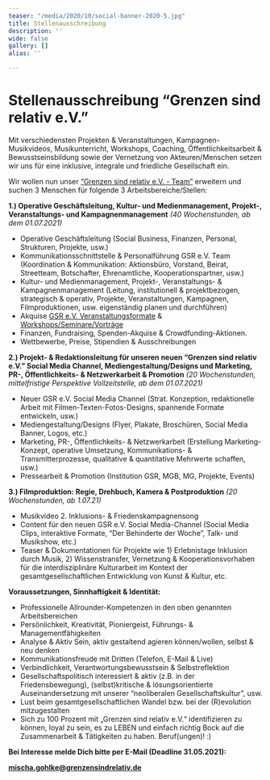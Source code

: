 ```yaml
---
teaser: "/media/2020/10/social-banner-2020-5.jpg"
title: Stellenausschreibung
description: ''
wide: false
gallery: []
alias: ''

---
```

# **Stellenausschreibung “Grenzen sind relativ e.V.”** 

Mit verschiedensten Projekten & Veranstaltungen, Kampagnen-Musikvideos, Musikunterricht, Workshops, Coaching, Öffentlichkeitsarbeit & Bewusstseinsbildung sowie der Vernetzung von Akteuren/Menschen setzen wir uns für eine inklusive, integrale und friedliche Gesellschaft ein. 

Wir wollen nun unser [“Grenzen sind relativ e.V. - Team”](https://www.grenzensindrelativ.de/ueber-uns/das-team) erweitern und suchen 3 Menschen für folgende 3 Arbeitsbereiche/Stellen:

**1.) Operative Geschäftsleitung, Kultur- und Medienmanagement, Projekt-, Veranstaltungs- und Kampagnenmanagement** _(40 Wochenstunden, ab dem 01.07.2021)_

* Operative Geschäftsleitung (Social Business, Finanzen, Personal, Strukturen, Projekte, usw.)
* Kommunikationsschnittstelle & Personalführung GSR e.V. Team (Koordination & Kommunikation: Aktionsbüro, Vorstand, Beirat, Streetteam, Botschafter, Ehrenamtliche, Kooperationspartner, usw.)
* Kultur- und Medienmanagement, Projekt-, Veranstaltungs- & Kampagnenmanagement (Leitung, institutionell & projektbezogen, strategisch & operativ, Projekte, Veranstaltungen, Kampagnen, Filmproduktionen, usw. eigenständig planen und durchführen)
* Akquise  [GSR e.V. Veranstaltungsformate](https://www.grenzensindrelativ.de/aktivitaeten/projekte-und-veranstaltungen/veranstaltungsformate-fuer-dein-event/infos-veranstaltungsformate-fur-dein-event) & [Workshops/Seminare/Vorträge](https://www.grenzensindrelativ.de/aktivitaeten/musikunterricht-workshops-coaching/workshops-seminare-vortraege/allgemeine-infos-workshops-seminare-vortrage)
* Finanzen, Fundraising, Spenden-Akquise & Crowdfunding-Aktionen.
* Wettbewerbe, Preise, Stipendien & Ausschreibungen

**2.) Projekt- & Redaktionsleitung für unseren neuen “Grenzen sind relativ e.V.” Social Media Channel, Mediengestaltung/Designs und Marketing, PR-, Öffentlichkeits- & Netzwerkarbeit & Promotion** _(20 Wochenstunden, mittelfristige Perspektive Vollzeitstelle, ab dem 01.07.2021)_

* Neuer GSR e.V. Social Media Channel (Strat. Konzeption, redaktionelle Arbeit mit Filmen-Texten-Fotos-Designs, spannende Formate entwickeln, usw.)
* Mediengestaltung/Designs (Flyer, Plakate, Broschüren, Social Media Banner, Logos, etc.)
* Marketing, PR-, Öffentlichkeits- & Netzwerkarbeit (Erstellung Marketing-Konzept, operative Umsetzung, Kommunikations- & Transmitterprozesse, qualitative & quantitative Mehrwerte schaffen, usw.)
* Pressearbeit & Promotion (Institution GSR, MGB, MG, Projekte, Events)

**3.) Filmproduktion: Regie, Drehbuch, Kamera & Postproduktion** _(20 Wochenstunden, ab 1.07.21)_

* Musikvideo 2. Inklusions- & Friedenskampagnensong
* Content für den neuen GSR e.V. Social Media-Channel (Social Media Clips, interaktive Formate, “Der Behinderte der Woche”, Talk- und Musikshow, etc.)
* Teaser & Dokumentationen für Projekte wie 1) Erlebnistage Inklusion durch Musik, 2) Wissenstransfer, Vernetzung & Kooperationsvorhaben für die interdisziplinäre Kulturarbeit im Kontext der gesamtgesellschaftlichen Entwicklung von Kunst & Kultur, etc.

**Voraussetzungen, Sinnhaftigkeit & Identität:**

* Professionelle Allrounder-Kompetenzen in den oben genannten Arbeitsbereichen
* Persönlichkeit, Kreativität, Pioniergeist, Führungs- & Managementfähigkeiten
* Analyse & Aktiv Sein, aktiv gestaltend agieren können/wollen, selbst & neu denken
* Kommunikationsfreude mit Dritten (Telefon, E-Mail & Live)
* Verbindlichkeit, Verantwortungsbewusstsein & Selbstreflektion
* Gesellschaftspolitisch interessiert & aktiv (z.B. in der Friedensbewegung), (selbst)kritische & lösungsorientierte Auseinandersetzung mit unserer “neoliberalen Gesellschaftskultur”, usw.
* Lust beim gesamtgesellschaftlichen Wandel bzw. bei der (R)evolution mitzugestalten
* Sich zu 100 Prozent mit „Grenzen sind relativ e.V.“ identifizieren zu können, loyal zu sein, es zu LEBEN und einfach richtig Bock auf die Zusammenarbeit & Tätigkeiten zu haben. Beruf(ungen)! :)

**Bei Interesse melde Dich bitte per E-Mail (Deadline 31.05.2021):** 

**mischa.gohlke@grenzensindrelativ.de**